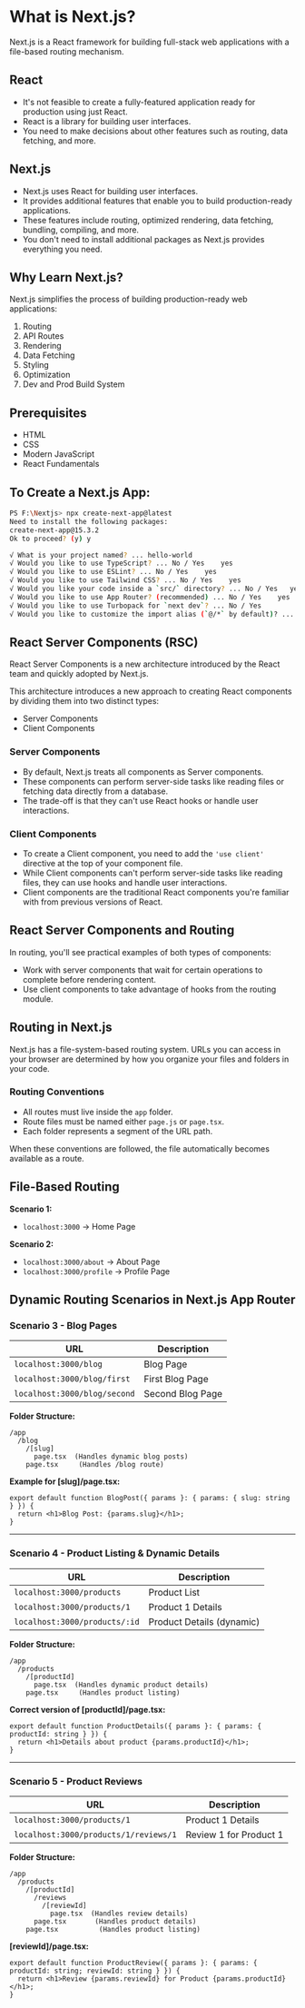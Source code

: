 # What is Next.js?

Next.js is a React framework for building full-stack web applications with a file-based routing mechanism.

## React
- It's not feasible to create a fully-featured application ready for production using just React.
- React is a library for building user interfaces.
- You need to make decisions about other features such as routing, data fetching, and more.

## Next.js
- Next.js uses React for building user interfaces.
- It provides additional features that enable you to build production-ready applications.
- These features include routing, optimized rendering, data fetching, bundling, compiling, and more.
- You don't need to install additional packages as Next.js provides everything you need.

## Why Learn Next.js?
Next.js simplifies the process of building production-ready web applications:
1. Routing
2. API Routes
3. Rendering
4. Data Fetching
5. Styling
6. Optimization
7. Dev and Prod Build System

## Prerequisites
- HTML
- CSS
- Modern JavaScript
- React Fundamentals

## To Create a Next.js App:

```bash
PS F:\Nextjs> npx create-next-app@latest
Need to install the following packages:
create-next-app@15.3.2
Ok to proceed? (y) y

√ What is your project named? ... hello-world
√ Would you like to use TypeScript? ... No / Yes    yes  
√ Would you like to use ESLint? ... No / Yes    yes
√ Would you like to use Tailwind CSS? ... No / Yes    yes
√ Would you like your code inside a `src/` directory? ... No / Yes   yes
√ Would you like to use App Router? (recommended) ... No / Yes    yes
√ Would you like to use Turbopack for `next dev`? ... No / Yes
√ Would you like to customize the import alias (`@/*` by default)? ... No / Yes
```

## React Server Components (RSC)

React Server Components is a new architecture introduced by the React team and quickly adopted by Next.js.

This architecture introduces a new approach to creating React components by dividing them into two distinct types:

- Server Components
- Client Components

### Server Components
- By default, Next.js treats all components as Server components.
- These components can perform server-side tasks like reading files or fetching data directly from a database.
- The trade-off is that they can't use React hooks or handle user interactions.

### Client Components
- To create a Client component, you need to add the `'use client'` directive at the top of your component file.
- While Client components can't perform server-side tasks like reading files, they can use hooks and handle user interactions.
- Client components are the traditional React components you're familiar with from previous versions of React.

## React Server Components and Routing
In routing, you'll see practical examples of both types of components:

- Work with server components that wait for certain operations to complete before rendering content.
- Use client components to take advantage of hooks from the routing module.

## Routing in Next.js
Next.js has a file-system-based routing system. URLs you can access in your browser are determined by how you organize your files and folders in your code.

### Routing Conventions
- All routes must live inside the `app` folder.
- Route files must be named either `page.js` or `page.tsx`.
- Each folder represents a segment of the URL path.

When these conventions are followed, the file automatically becomes available as a route.

## File-Based Routing

**Scenario 1:**

- `localhost:3000` → Home Page

**Scenario 2:**

- `localhost:3000/about` → About Page
- `localhost:3000/profile` → Profile Page

## Dynamic Routing Scenarios in Next.js App Router

### Scenario 3 - Blog Pages

| URL                          | Description      |
| ---------------------------- | ---------------- |
| `localhost:3000/blog`        | Blog Page        |
| `localhost:3000/blog/first`  | First Blog Page  |
| `localhost:3000/blog/second` | Second Blog Page |

**Folder Structure:**

```
/app
  /blog
    /[slug]
      page.tsx  (Handles dynamic blog posts)
    page.tsx     (Handles /blog route)
```

**Example for \[slug]/page.tsx:**

```tsx
export default function BlogPost({ params }: { params: { slug: string } }) {
  return <h1>Blog Post: {params.slug}</h1>;
}
```

---

### Scenario 4 - Product Listing & Dynamic Details

| URL                           | Description               |
| ----------------------------- | ------------------------- |
| `localhost:3000/products`     | Product List              |
| `localhost:3000/products/1`   | Product 1 Details         |
| `localhost:3000/products/:id` | Product Details (dynamic) |

**Folder Structure:**

```
/app
  /products
    /[productId]
      page.tsx  (Handles dynamic product details)
    page.tsx     (Handles product listing)
```

**Correct version of \[productId]/page.tsx:**

```tsx
export default function ProductDetails({ params }: { params: { productId: string } }) {
  return <h1>Details about product {params.productId}</h1>;
}
```

---

### Scenario 5 - Product Reviews

| URL                                   | Description            |
| ------------------------------------- | ---------------------- |
| `localhost:3000/products/1`           | Product 1 Details      |
| `localhost:3000/products/1/reviews/1` | Review 1 for Product 1 |

**Folder Structure:**

```
/app
  /products
    /[productId]
      /reviews
        /[reviewId]
          page.tsx  (Handles review details)
      page.tsx       (Handles product details)
    page.tsx          (Handles product listing)
```

**\[reviewId]/page.tsx:**

```tsx
export default function ProductReview({ params }: { params: { productId: string; reviewId: string } }) {
  return <h1>Review {params.reviewId} for Product {params.productId}</h1>;
}
```
